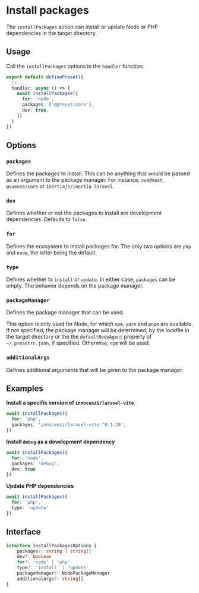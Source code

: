 # Install packages

The `installPackages` action can install or update Node or PHP dependencies in the target directory.

## Usage

Call the `installPackages` options in the `handler` function:

```ts
export default definePreset({
  // ...
  handler: async () => {
    await installPackages({
      for: 'node',
      packages: ['@preset/core'],
      dev: true,
    })
  }
})
```

## Options

### `packages`

Defines the packages to install. This can be anything that would be passed as an argument to the package manager. For instance, `vue@next`, `@vueuse/core` or `inertiajs/inertia-laravel`.

### `dev`

Defines whether or not the packages to install are development dependencies. Defaults to `false`.

### `for` 

Defines the ecosystem to install packages for. The only two options are `php` and `node`, the latter being the default.

### `type`

Defines whether to `install` or `update`. In either case, `packages` can be empty. The behavior depends on the package manager.

### `packageManager`

Defines the package manager that can be used. 

This option is only used for Node, for which `npm`, `yarn` and `pnpm` are available. If not specified, the package manager will be determined, by the lockfile in the target directory or the the `defaultNodeAgent` property of `~/.presetrc.json`, if specified. Otherwise, `npm` will be used.

### `additionalArgs`

Defines additional arguments that will be given to the package manager. 

## Examples

**Install a specific version of `innocenzi/laravel-vite`**

```ts
await installPackages({
  for: 'php',
  packages: 'innocenzi/laravel-vite:^0.1.20',
})
```

**Install `debug` as a development dependency**

```ts
await installPackages({
  for: 'node',
  packages: 'debug',
  dev: true
})
```

**Update PHP dependencies**

```ts
await installPackages({
  for: 'php',
  type: 'update'
})
```

## Interface

```ts
interface InstallPackagesOptions {
	packages?: string | string[]
	dev?: boolean
	for?: 'node' | 'php'
	type?: 'install' | 'update'
	packageManager?: NodePackageManager
	additionalArgs?: string[]
}
```
